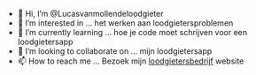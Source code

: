 - 👋 Hi, I’m @Lucasvanmollendeloodgieter
- 👀 I’m interested in ... het werken aan loodgietersproblemen
- 🌱 I’m currently learning ... hoe je code moet schrijven voor een loodgietersapp
- 💞️ I’m looking to collaborate on ... mijn loodgietersapp
- 📫 How to reach me ... Bezoek mijn <a href="https://loodgieter-oostzaan.nl/">loodgietersbedrijf</a> website

<!---
Lucasvanmollen/Lucasvanmollen is a ✨ special ✨ repository because its `README.md` (this file) appears on your GitHub profile.
You can click the Preview link to take a look at your changes.
--->
